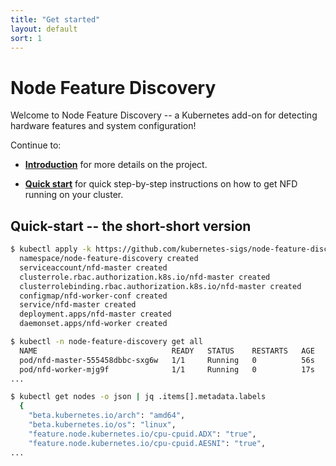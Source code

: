 ```yaml
---
title: "Get started"
layout: default
sort: 1
---
```


# Node Feature Discovery

Welcome to Node Feature Discovery -- a Kubernetes add-on for detecting hardware
features and system configuration!

Continue to:

- **[Introduction](introduction.md)** for more details on the
  project.

- **[Quick start](quick-start.md)** for quick step-by-step
  instructions on how to get NFD running on your cluster.

## Quick-start -- the short-short version

```bash
$ kubectl apply -k https://github.com/kubernetes-sigs/node-feature-discovery/deployment/overlays/default?ref={{ site.release }}
  namespace/node-feature-discovery created
  serviceaccount/nfd-master created
  clusterrole.rbac.authorization.k8s.io/nfd-master created
  clusterrolebinding.rbac.authorization.k8s.io/nfd-master created
  configmap/nfd-worker-conf created
  service/nfd-master created
  deployment.apps/nfd-master created
  daemonset.apps/nfd-worker created

$ kubectl -n node-feature-discovery get all
  NAME                              READY   STATUS    RESTARTS   AGE
  pod/nfd-master-555458dbbc-sxg6w   1/1     Running   0          56s
  pod/nfd-worker-mjg9f              1/1     Running   0          17s
...

$ kubectl get nodes -o json | jq .items[].metadata.labels
  {
    "beta.kubernetes.io/arch": "amd64",
    "beta.kubernetes.io/os": "linux",
    "feature.node.kubernetes.io/cpu-cpuid.ADX": "true",
    "feature.node.kubernetes.io/cpu-cpuid.AESNI": "true",
...

```
